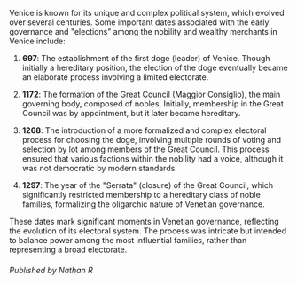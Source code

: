 Venice is known for its unique and complex political system, which evolved over several centuries. Some important dates associated with the early governance and "elections" among the nobility and wealthy merchants in Venice include:

1. **697**: The establishment of the first doge (leader) of Venice. Though initially a hereditary position, the election of the doge eventually became an elaborate process involving a limited electorate.

2. **1172**: The formation of the Great Council (Maggior Consiglio), the main governing body, composed of nobles. Initially, membership in the Great Council was by appointment, but it later became hereditary.

3. **1268**: The introduction of a more formalized and complex electoral process for choosing the doge, involving multiple rounds of voting and selection by lot among members of the Great Council. This process ensured that various factions within the nobility had a voice, although it was not democratic by modern standards.

4. **1297**: The year of the "Serrata" (closure) of the Great Council, which significantly restricted membership to a hereditary class of noble families, formalizing the oligarchic nature of Venetian governance.

These dates mark significant moments in Venetian governance, reflecting the evolution of its electoral system. The process was intricate but intended to balance power among the most influential families, rather than representing a broad electorate.



###### Published by Nathan R